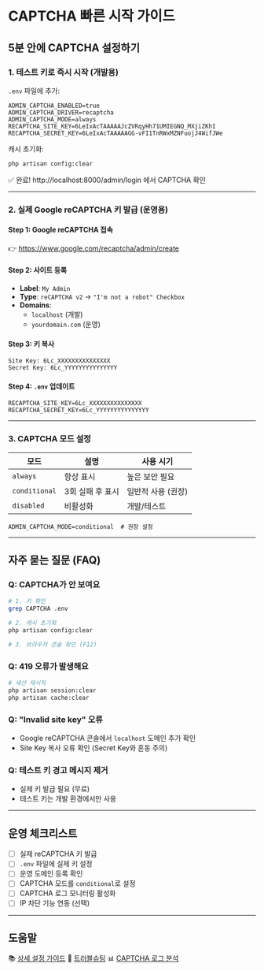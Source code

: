 # CAPTCHA 빠른 시작 가이드

## 5분 안에 CAPTCHA 설정하기

### 1. 테스트 키로 즉시 시작 (개발용)

`.env` 파일에 추가:
```env
ADMIN_CAPTCHA_ENABLED=true
ADMIN_CAPTCHA_DRIVER=recaptcha
ADMIN_CAPTCHA_MODE=always
RECAPTCHA_SITE_KEY=6LeIxAcTAAAAAJcZVRqyHh71UMIEGNQ_MXjiZKhI
RECAPTCHA_SECRET_KEY=6LeIxAcTAAAAAGG-vFI1TnRWxMZNFuojJ4WifJWe
```

캐시 초기화:
```bash
php artisan config:clear
```

✅ 완료! http://localhost:8000/admin/login 에서 CAPTCHA 확인

---

### 2. 실제 Google reCAPTCHA 키 발급 (운영용)

#### Step 1: Google reCAPTCHA 접속
👉 https://www.google.com/recaptcha/admin/create

#### Step 2: 사이트 등록
- **Label**: `My Admin`
- **Type**: `reCAPTCHA v2` → `"I'm not a robot" Checkbox`
- **Domains**: 
  - `localhost` (개발)
  - `yourdomain.com` (운영)

#### Step 3: 키 복사
```
Site Key: 6Lc_XXXXXXXXXXXXXXX
Secret Key: 6Lc_YYYYYYYYYYYYYYY
```

#### Step 4: `.env` 업데이트
```env
RECAPTCHA_SITE_KEY=6Lc_XXXXXXXXXXXXXXX
RECAPTCHA_SECRET_KEY=6Lc_YYYYYYYYYYYYYYY
```

---

### 3. CAPTCHA 모드 설정

| 모드 | 설명 | 사용 시기 |
|------|------|----------|
| `always` | 항상 표시 | 높은 보안 필요 |
| `conditional` | 3회 실패 후 표시 | 일반적 사용 (권장) |
| `disabled` | 비활성화 | 개발/테스트 |

```env
ADMIN_CAPTCHA_MODE=conditional  # 권장 설정
```

---

## 자주 묻는 질문 (FAQ)

### Q: CAPTCHA가 안 보여요
```bash
# 1. 키 확인
grep CAPTCHA .env

# 2. 캐시 초기화
php artisan config:clear

# 3. 브라우저 콘솔 확인 (F12)
```

### Q: 419 오류가 발생해요
```bash
# 세션 재시작
php artisan session:clear
php artisan cache:clear
```

### Q: "Invalid site key" 오류
- Google reCAPTCHA 콘솔에서 `localhost` 도메인 추가 확인
- Site Key 복사 오류 확인 (Secret Key와 혼동 주의)

### Q: 테스트 키 경고 메시지 제거
- 실제 키 발급 필요 (무료)
- 테스트 키는 개발 환경에서만 사용

---

## 운영 체크리스트

- [ ] 실제 reCAPTCHA 키 발급
- [ ] `.env` 파일에 실제 키 설정
- [ ] 운영 도메인 등록 확인
- [ ] CAPTCHA 모드를 `conditional`로 설정
- [ ] CAPTCHA 로그 모니터링 활성화
- [ ] IP 차단 기능 연동 (선택)

---

## 도움말

📚 [상세 설정 가이드](./captcha-setup-guide.md)
🔧 [트러블슈팅](./captcha-troubleshooting.md)
📊 [CAPTCHA 로그 분석](./captcha-logs.md)